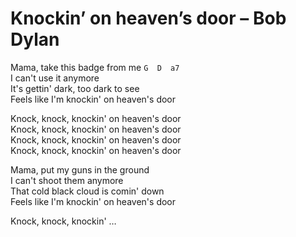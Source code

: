 # Knockin’ on heaven’s door – Bob Dylan

Mama, take this badge from me  `G  D  a7`  
I can't use it anymore  
It's gettin' dark, too dark to see  
Feels like I'm knockin' on heaven's door  

Knock, knock, knockin' on heaven's door  
Knock, knock, knockin' on heaven's door  
Knock, knock, knockin' on heaven's door  
Knock, knock, knockin' on heaven's door  

Mama, put my guns in the ground  
I can't shoot them anymore  
That cold black cloud is comin' down  
Feels like I'm knockin' on heaven's door  

Knock, knock, knockin' …